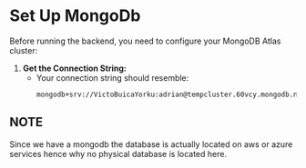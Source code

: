 # Set Up MongoDb

Before running the backend, you need to configure your MongoDB Atlas cluster:

1. **Get the Connection String:**  
   - Your connection string should resemble:  
     ```
     mongodb+srv://VictoBuicaYorku:adrian@tempcluster.60vcy.mongodb.net/
     ```

## NOTE

Since we have a mongodb the database is actually located on aws or azure services hence why no physical database is located here. 
